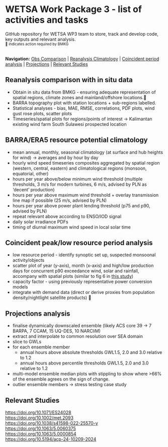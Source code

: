 # WETSA Work Package 3 - list of activities and tasks
GitHub repository for WETSA WP3 team to store, track and develop code, key outputs and relevant analysis.<br>
<sub> 🚩 indicates action required by BMKG</sub><br><br>

**Navigation:** [Obs Comparison](https://github.com/jb6465/wetsa-wp3/edit/main/README.md#reanalysis-comparison-with-in-situ-data) | [Reanalysis Climatology](https://github.com/jb6465/wetsa-wp3/edit/main/README.md#barraera5-resource-potential-climatology) | [Coincident period analysis](https://github.com/jb6465/wetsa-wp3/edit/main/README.md#coincident-peaklow-resource-period-analysis) | [Projections](https://github.com/jb6465/wetsa-wp3/edit/main/README.md#projections-analysis) | [Relevant Studies](https://github.com/jb6465/wetsa-wp3/edit/main/README.md#relevant-studies)<br>



## Reanalysis comparison with in situ data
- Obtain in situ data from BMKG - ensuring adequate representation of spatial regions, climate zones and mainland/offshore locations.🚩
- BARRA topography plot with station locations + sub-regions labelled.
- Statistical analyses - bias, MAE, RMSE, correlations, PDF plots, wind gust rose plots, scatter plots
- Timeseries/spatial plots for regions/points of interest → Kalimantan existing wind farm South Sulawesi prospected location
    
## BARRA/ERA5 resource potential climatology
- mean annual, monthly, seasonal climatology (at surface and hub heights for wind) → averages and by hour by day
- hourly wind speed timeseries composites aggregated by spatial region (western, central, eastern) and climatological regions (monsoon, equatorial, other)
- hours per year above/below minimum wind threshold (multiple thresholds, 3 m/s for modern turbines, 6 m/s, advised by PLN as ‘decent’ production)
- hours per year above maximum wind threshold + overlay transmission line map if possible (25 m/s, advised by PLN)
- hours per year above power plant lending threshold (p75 and p90, advised by PLN)
- repeat relevant above according to ENSO/IOD signal
- daily solar irradiance PDFs
- timing of diurnal maximum wind speed in local solar time
 
      
## Coincident peak/low resource period analysis
- low resource period - identify synoptic set up, suspected monsoonal activity/objects
- scatter plot of year (y-axis), month (x-axis) and high/low production days for concurrent p90 exceedance wind, solar and rainfall, accompany with spatial plots (similar to fig 6 in [this study](https://doi.org/10.1002/met.2093))
- capacity factor - using previously representative power conversion models
- integrate with demand data (direct or derive proxies from population density/nightlight satellite products) 🚩

## Projections analysis
- finalise dynamically downscaled ensemble (likely ACS core 39 → 7 BARPA, 7 CCAM, 15 UQ-DES, 10 NARCliM)
- extract and interpolate to common resolution over SEA domain
- slice to GWLs
- for each ensemble member
    - annual hours above absolute thresholds GWL1.5, 2.0 and 3.0 relative to 1.2
    - annual hours above percentile thresholds GWL1.5, 2.0 and 3.0 relative to 1.2
- multi-model ensemble median plots with stippling to show where >66% of the ensemble agrees on the sign of change.
- outlier ensemble members → stress testing case study

## Relevant Studies
https://doi.org/10.1071/ES24028<br>
https://doi.org/10.1002/met.2093<br>
https://doi.org/10.1038/s41598-022-25570-y<br>
https://doi.org/10.1063/5.0060375<br>
https://doi.org/10.1063/5.0000854<br>
https://doi.org/10.5194/acp-24-10209-2024<br>
